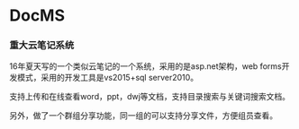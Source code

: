 # DocMS
<h3>重大云笔记系统</h3>
<p>16年夏天写的一个类似云笔记的一个系统，采用的是asp.net架构，web forms开发模式，采用的开发工具是vs2015+sql server2010。</p>
<p>支持上传和在线查看word，ppt，dwj等文档，支持目录搜索与关键词搜索文档。</p>
<p>另外，做了一个群组分享功能，同一组的可以支持分享文件，方便组员查看。</p>
